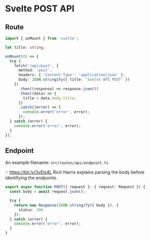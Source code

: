 # Svelte POST API

## Route

```typescript
import { onMount } from 'svelte';

let title: string;

onMount(() => {
  try {
    fetch('/api/post', {
      method: 'post',
      headers: { 'Content-Type': 'application/json' },
      body: JSON.stringify({ title: 'Svelte API POST' })
    })
      .then((response) => response.json())
      .then((data) => {
        title = data.body.title;
      })
      .catch((error) => {
        console.error('error', error);
      });
  } catch (error) {
    console.error('error', error);
  }
});
```

## Endpoint

An example filename: `src/routes/api/endpoint.ts`

💡 <https://bit.ly/3yEls4L> Rich Harris explains parsing the body before identifying the endpoints.

```typescript
export async function POST({ request }: { request: Request }) {
  const body = await request.json();

  try {
    return new Response(JSON.stringify({ body }), {
      status: 200
    });
  } catch (error) {
    console.error('error', error);
  }
}
```
